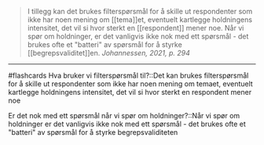 > I tillegg kan det brukes filterspørsmål for å skille ut respondenter som ikke har noen mening om [[tema]]et, eventuelt kartlegge holdningens intensitet, det vil si hvor sterkt en [[respondent]] mener noe. Når vi spør om holdninger, er det vanligvis ikke nok med ett spørsmål - det brukes ofte et "batteri" av spørsmål for å styrke [[begrepsvaliditet]]en.
> _Johannessen, 2021, p. 294_



---

#flashcards 
Hva bruker vi filterspørsmål til?::Det kan brukes filterspørsmål for å skille ut respondenter som ikke har noen mening om temaet, eventuelt kartlegge holdningens intensitet, det vil si hvor sterkt en respondent mener noe
<!--SR:!2025-02-18,1,230-->
Er det nok med ett spørsmål når vi spør om holdninger?::Når vi spør om holdninger er det vanligvis ikke nok med ett spørsmål - det brukes ofte et "batteri" av spørsmål for å styrke begrepsvaliditeten
<!--SR:!2025-02-21,4,270-->
